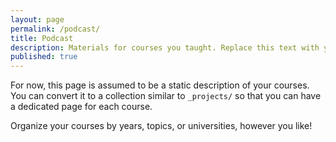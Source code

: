 ```yaml
---
layout: page
permalink: /podcast/
title: Podcast
description: Materials for courses you taught. Replace this text with your description.
published: true
---
```


For now, this page is assumed to be a static description of your courses. You can convert it to a collection similar to `_projects/` so that you can have a dedicated page for each course.

Organize your courses by years, topics, or universities, however you like!
